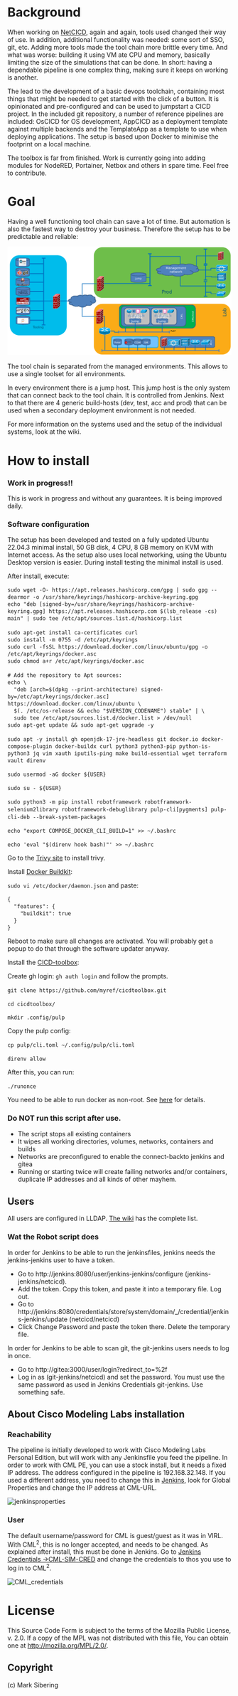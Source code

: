 # Background
When working on [NetCICD](https://github.com/Devoteam/NetCICD), again and again, tools used changed their way of use. In addition, additional functionality was needed: some sort of SSO, git, etc. Adding more tools made the tool chain more brittle every time. And what was worse: building it using VM ate CPU and memory, basically limiting the size of the simulations that can be done. In short: having a dependable pipeline is one complex thing, making sure it keeps on working is another.

The lead to the development of a basic devops toolchain, containing most things that might be needed to get started with the click of a button. It is opinionated and pre-configured and can be used to jumpstart a CICD project. In the included git repository, a number of reference pipelines are included: OsCICD for OS development, AppCICD as a deployment template against multiple backends and the TemplateApp as a template to use when deploying applications. The setup is based upon Docker to minimise the footprint on a local machine. 

The toolbox is far from finished. Work is currently going into adding modules for NodeRED, Portainer, Netbox and others in spare time. Feel free to contribute.

# Goal
Having a well functioning tool chain can save a lot of time. But automation is also the fastest way to destroy your business. Therefore the setup has to be  predictable and reliable:

![toolchain](toolchain.png)

The tool chain is separated from the managed environments. This allows to use a single toolset for all environments. 

In every environment there is a jump host. This jump host is the only system that can connect back to the tool chain. It is controlled from Jenkins. Next to that there are 4 generic build-hosts (dev, test, acc and prod) that can be used when a secondary deployment environment is not needed.

For more information on the systems used and the setup of the individual systems, look at the wiki.

# How to install

### Work in progress!!
This is work in progress and without any guarantees. It is being improved daily.
### Software configuration

The setup has been developed and tested on a fully updated Ubuntu 22.04.3 minimal install, 50 GB disk, 4 CPU, 8 GB memory on KVM with Internet access. As the setup also uses local networking, using the Ubuntu Desktop version is easier. During install testing the minimal install is used. 

After install, execute:

```
sudo wget -O- https://apt.releases.hashicorp.com/gpg | sudo gpg --dearmor -o /usr/share/keyrings/hashicorp-archive-keyring.gpg
echo "deb [signed-by=/usr/share/keyrings/hashicorp-archive-keyring.gpg] https://apt.releases.hashicorp.com $(lsb_release -cs) main" | sudo tee /etc/apt/sources.list.d/hashicorp.list

sudo apt-get install ca-certificates curl
sudo install -m 0755 -d /etc/apt/keyrings
sudo curl -fsSL https://download.docker.com/linux/ubuntu/gpg -o /etc/apt/keyrings/docker.asc
sudo chmod a+r /etc/apt/keyrings/docker.asc

# Add the repository to Apt sources:
echo \
  "deb [arch=$(dpkg --print-architecture) signed-by=/etc/apt/keyrings/docker.asc] https://download.docker.com/linux/ubuntu \
  $(. /etc/os-release && echo "$VERSION_CODENAME") stable" | \
  sudo tee /etc/apt/sources.list.d/docker.list > /dev/null
sudo apt-get update && sudo apt-get upgrade -y

sudo apt -y install gh openjdk-17-jre-headless git docker.io docker-compose-plugin docker-buildx curl python3 python3-pip python-is-python3 jq vim xauth iputils-ping make build-essential wget terraform vault direnv
```

```sudo usermod -aG docker ${USER}```

```sudo su - ${USER}```

```sudo python3 -m pip install robotframework robotframework-selenium2library robotframework-debuglibrary pulp-cli[pygments] pulp-cli-deb --break-system-packages```

```echo "export COMPOSE_DOCKER_CLI_BUILD=1" >> ~/.bashrc```

``` echo 'eval "$(direnv hook bash)"' >> ~/.bashrc ```

Go to the [Trivy site](https://aquasecurity.github.io/trivy/v0.31.3/getting-started/installation/) to install trivy.

Install [Docker Buildkit](https://docs.docker.com/build/buildkit/#getting-started):

```sudo vi /etc/docker/daemon.json``` and paste:

```
{
  "features": {
    "buildkit": true
  }
} 
```

Reboot to make sure all changes are activated. You will probably get a popup to do that through the software updater anyway.

Install the [CICD-toolbox](https://github.com/myref/cicdtoolbox):

Create gh login: ```gh auth login``` and follow the prompts.

```git clone https://github.com/myref/cicdtoolbox.git```

```cd cicdtoolbox/```

```
mkdir .config/pulp
```

Copy the pulp config:

```cp pulp/cli.toml ~/.config/pulp/cli.toml```


```direnv allow```

After this, you can run:

```./runonce ```

You need to be able to run docker as non-root. See [here](https://docs.docker.com/engine/install/linux-postinstall/) for details.

### Do NOT run this script after use.
* The script stops all existing containers
* It wipes all working directories, volumes, networks, containers and builds
* Networks are preconfigured to enable the connect-backto jenkins and gitea
* Running or starting twice will create failing networks and/or containers, duplicate IP addresses and all kinds of other mayhem.


## Users ##
All users are configured in LLDAP. [The wiki](https://github.com/Devoteam/CICD-toolbox/wiki/Users-and-passwords) has the complete list.

### Wat the Robot script does ###
In order for Jenkins to be able to run the jenkinsfiles, jenkins needs the jenkins-jenkins user to have a token.

* Go to http://jenkins:8080/user/jenkins-jenkins/configure (jenkins-jenkins/netcicd). 
* Add the token. Copy this token, and paste it into a temporary file. Log out.
* Go to http://jenkins:8080/credentials/store/system/domain/_/credential/jenkins-jenkins/update (netcicd/netcicd)
* Click Change Password and paste the token there. Delete the temporary file.

In order for Jenkins to be able to scan git, the git-jenkins users needs to log in once.

* Go to http://gitea:3000/user/login?redirect_to=%2f
* Log in as (git-jenkins/netcicd) and set the password. You must use the same password as used in Jenkins Credentials git-jenkins. Use something safe.

## About Cisco Modeling Labs installation ##
### Reachability ###
The pipeline is initially developed to work with Cisco Modeling Labs Personal Edition, but will work with any Jenkinsfile you feed the pipeline. In order to work with CML PE, you can use a stock install, but it needs a fixed IP address. The address configured in the pipeline is 192.168.32.148. If you used a different address, you need to change this in [Jenkins](http://jenkins:8080/configure), look for Global Properties and change the IP address at CML-URL.

![jenkinsproperties](jenkinsproperties.png)

### User ###
The default username/password for CML is guest/guest as it was in VIRL. With CML<sup>2</sup>, this is no longer accepted, and needs to be changed. As explained after install, this must be done in Jenkins. Go to [Jenkins Credentials ->CML-SIM-CRED](http://jenkins:8080/credentials/store/system/domain/_/credential/CML-SIM-CRED/update) and change the credentials to thos you use to log in to CML<sup>2</sup>.

![CML_credentials](CML_credentials.png)

# License #
This Source Code Form is subject to the terms of the Mozilla Public License, v. 2.0. If a copy of the MPL was not distributed with this file, You can obtain one at http://mozilla.org/MPL/2.0/.
## Copyright ##
(c) Mark Sibering

